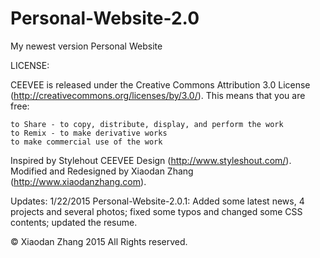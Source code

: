 Personal-Website-2.0
====================

My newest version Personal Website 

LICENSE:

CEEVEE is released under the Creative Commons Attribution 3.0 License
(http://creativecommons.org/licenses/by/3.0/). 
This means that you are free:  
  
    to Share - to copy, distribute, display, and perform the work  
    to Remix - to make derivative works  
    to make commercial use of the work  

Inspired by Stylehout CEEVEE Design (http://www.styleshout.com/).  
Modified and Redesigned by Xiaodan Zhang (http://www.xiaodanzhang.com).

Updates:
1/22/2015 Personal-Website-2.0.1: Added some latest news, 4 projects and several photos; fixed some typos and changed some CSS contents; updated the resume.  

© Xiaodan Zhang 2015 All Rights reserved.


